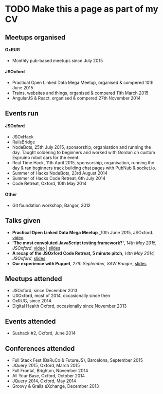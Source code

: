 ---
---
# TODO Make this a page as part of my CV

## Meetups organised

#### OxRUG
* Monthly pub-based meetups since July 2015

#### JSOxford
* Practical Open Linked Data Mega Meetup, organised & compered 10th June 2015
* Trains, websites and things, organised & compered 11th March 2015
* AngularJS & React, organised & compered 27th November 2014

## Events run

#### JSOxford
* JSOxHack
* RailsBridge
* NodeBots, 25th July 2015, sponsorship, organisation and running the day. Taught soldering to beginners and worked with Gordon on custom Espruino robot cars for the event.
* Real Time Hack, 11th April 2015, sponsorship, organisation, running the day & ran beginners track building chat pages with PubNub & socket.io.
* Summer of Hacks NodeBots, 23rd August 2014
* Summer of Hacks Code Retreat, 6th July 2014
* Code Retreat, Oxford, 10th May 2014

#### Other
* Git foundation workshop, Bangor, 2012

## Talks given

* **Practical Open Linked Data Mega Meetup** _10th June 2015, JSOxford. [video](https://www.youtube.com/watch?t=21&v=ZoDddahe5Kg)
* **'The most convoluted JavaScript testing framework?'**, _14th May 2015, JSOxford_. [video](https://vimeo.com/127966513) | [slides](https://speakerdeck.com/spikeheap/the-most-convoluted-javascript-testing-framework)
* **A recap of the JSOxford Code Retreat, 5 minute pitch**, _14th May 2014, JSOxford_, [slides](https://speakerdeck.com/spikeheap/2014)
* **Our experience with Puppet**, _27th September, SAW Bangor_, [slides](https://speakerdeck.com/spikeheap/our-experience-with-puppet)


## Meetups attended

* JSOxford, since December 2013
* UXOxford, most of 2014, occasionally since then
* OxRUG, since 2014
* Digital Health Oxford, occasionally since November 2013

## Events attended

* Sushack #2, Oxford, June 2014

## Conferences attended

* Full Stack Fest (BaRuCo & FutureJS), Barcelona,  September 2015
* JQuery 2015, Oxford, March 2015
* Full Frontal, Brighton, November 2014
* All Your Base, Oxford, October 2014
* JQuery 2014, Oxford, May 2014
* Groovy & Grails eXchange, December 2013
